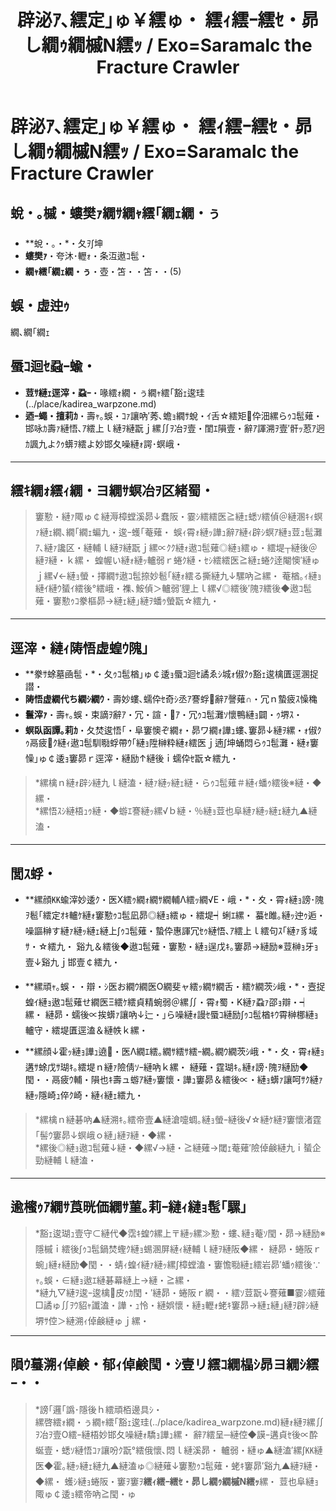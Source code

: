 ﻿---
categories:
- 繝｢繝ｳ繧ｹ繧ｿ繝ｼ
layout: monster
origin:
  class: TODO_Class
  common_en: null
  common_ja: 繝､繝｢繝ｪ
  family: null
  order: null
  scientific: null
tag_slugs:
- hi
- kuukan
- kinju
- kadirea-warpzone
tags:
- 轣ｫ
- 遨ｺ髢・
- 遖∫坤
- 繧ｫ繝・ぅ繝ｬ繧｢豁ｪ逡・
title: 辟泌ｱ､繧定｣ゅ￥繧ゅ・ 繧ｨ繧ｰ繧ｾ・昴し繝ｩ繝槭Ν繧ｯ / Exo=Saramalc the Fracture Crawler
---

# 辟泌ｱ､繧定｣ゅ￥繧ゅ・ 繧ｨ繧ｰ繧ｾ・昴し繝ｩ繝槭Ν繧ｯ / Exo=Saramalc the Fracture Crawler

## 蛻・｡槭・螻樊ｧ繝ｻ繝ｬ繧｢繝ｪ繝・ぅ
* **蛻・｡・*・夂ｦ∫坤  
* **螻樊ｧ**・夸沐･轣ｫ・条沍遨ｺ髢・ 
* **繝ｬ繧｢繝ｪ繝・ぅ**・壺・笘・・笘・・(5)

## 蜈・虚迚ｩ
繝､繝｢繝ｪ

## 蜃ｺ迴ｾ蝨ｰ蝓・
* **荳ｻ縺ｪ逕滓・蝨ｰ**・喙繧ｫ繝・ぅ繝ｬ繧｢豁ｪ逡珪(../place/kadirea_warpzone.md)  
* **迺ｰ蠅・擅莉ｶ**・壽ｬ｡蜈・ｺｧ讓吶′莠､蟾ｮ繝ｻ蛻・ｲ舌☆繧矩伜沺縲らｩｺ髢薙・邯咏ｶ壽ｧ縺悟､ｱ繧上ｌ縺ｦ縺翫ｊ縲∬ｦ冶ｦ壹・閨ｴ隕壹・辭ｱ諢溯ｦ壹′骭ｯ荵ｱ迥ｶ諷九よｸｩ蠎ｦ繧よ妙邯夂噪縺ｫ諤･螟峨・

---

## 繧ｷ繝ｫ繧ｨ繝・ヨ繝ｻ螟冶ｦ区緒蜀・
> 窶懃・縺ｧ陬ゅ￠縺溽樟螳溪昴↓蠢阪・霎ｼ繧繧医≧縺ｪ蟋ｿ繧偵＠縺溷ｷｨ螟ｧ縺ｪ繝､繝｢繝ｪ蝙九・逡ｰ蠖｢菴薙・ 
> 蜈ｨ霄ｫ縺ｯ譁ｭ辭ｱ縺ｨ辟ｼ螟ｱ縺ｮ荳ｭ髢灘ｱ､縺ｧ讒区・縺輔ｌ縺ｦ縺翫ｊ縲∝ｸｸ縺ｫ遨ｺ髢薙◎縺ｮ繧ゅ・繧堤┬縺後＠縺ｦ縺・ｋ縲・ 
> 蝗幄い縺ｫ縺ｯ轤弱ｒ蜷ｸ縺・ｾｼ繧繧医≧縺ｪ蜷ｸ逹閹懊′縺ゅｊ縲√←縺ｮ螢・擇繝ｻ遨ｺ髢捺妙髱｢縺ｫ繧る撕縺九↓騾吶≧縲・ 
> 菴楢｡ｨ縺ｮ縺ｲ縺ｳ蜑ｲ繧後°繧峨・襍､鮟偵＞轤弱′貍上ｌ縲√◎繧後′隗ｦ繧後◆遨ｺ髢薙・窶懃ｩｺ豢樞昴→縺ｪ縺｣縺ｦ蟠ｩ螢翫☆繧九・

---

## 逕滓・縺ｨ陦悟虚蝗ｳ隗｣
* **豢ｻ蜍墓凾髢・*・夂ｩｺ髢楢｣ゅ￠逶ｮ蜃ｺ迴ｾ譎ゑｼ城ｫ俶ｸｩ豁ｪ逡檎匱逕溷捉譛・ 
* **陦悟虚繝代ち繝ｼ繝ｳ**・壽妙螻､蠕伜ｾ奇ｼ丞ｱ謇蜉辭ｱ謦薙∩・冗ｎ蟄疲ｽ懆穐  
* **鬟滓ｧ**・壽ｬ｡蜈・束謫ｦ辭ｱ・冗・諠・ｱ・冗ｩｺ髢灘ｿ懷鴨縺ｮ闢・ｩ堺ｽ・ 
* **螟臥函譚｡莉ｶ**・夂焚逡悟｢・阜窶懊ぞ繝ｫ・昴ワ繝ｫ譁ｭ螻､窶昴↓縺ｦ縲・ｫ俶ｸｩ鬲疲ｸ縺ｨ遨ｺ髢馴㍾蜉帶ｳ｢縺ｮ陞榊粋縺ｫ繧医ｊ遖∫坤蛹悶らｩｺ髢灘・縺ｫ窶懆｣ゅ￠逶ｮ窶昴ｒ逕滓・縺励↑縺後ｉ蠕伜ｾ翫☆繧九・

> *縲檎ｎ縺ｫ辟ｼ縺九ｌ縺溘・縺ｧ縺ｯ縺ｪ縺・らｩｺ髢薙＃縺ｨ蟠ｩ繧後※縺・◆縲・  
> *縲悟ｽｼ縺梧ｭｩ縺・◆蝣ｴ謇縺ｯ縲√ｂ縺・％縺ｮ荳也阜縺ｧ縺ｯ縺ｪ縺九▲縺溘・

---

## 閭ｽ蜉・
* **縲顔㏍蝓滓妙逶ｸ・医Χ繧ｩ繝ｫ繝ｻ繝輔Λ繧ｯ繝√Ε・峨・*・夊・霄ｫ縺ｮ謗･隗ｦ髱｢繧定ｵｷ轤ｹ縺ｫ窶懃ｩｺ髢凪昴◎縺ｮ繧ゅ・繧堤┥蜊ｴ縲・ 
蟇ｾ雎｡縺ｯ迚ｩ逅・噪謳榊す縺ｧ縺ｯ縺ｪ縺上∫ｩｺ髢薙・蟄伜惠諢冗ｾｩ縺悟､ｱ繧上ｌ繧句ｽ｢縺ｧ豸域ｻ・☆繧九・ 
谿九＆繧後◆遨ｺ髢薙・窶懃・縺ｮ逞戊ｷ｡窶昴→縺励※荳榊ｮ牙ｮ壹↓谿九ｊ邯壹￠繧九・

* **縲頑ｬ｡蜈・・辯・ｼ医お繝ｳ繝医Ο繝斐ャ繧ｯ繝ｻ繝舌・繧ｹ繝茨ｼ峨・*・壼捉蝗ｲ縺ｮ遨ｺ髢薙せ繝医Ξ繧ｹ繧貞精蜿弱＠縲∬・霄ｫ蜀・Κ縺ｧ蝨ｧ邵ｮ辯・┥縲・ 
縺昴・蠕後∝挨蠎ｧ讓吶↓辷・｣ら噪縺ｫ謾ｾ蜃ｺ縺励∫ｩｺ髢楢ｷｳ霄榊梛縺ｮ轤守・繧堤匱逕溘＆縺帙ｋ縲・

* **縲顔↓霍ｯ縺ｮ譁ｭ遶・医Λ繝ｴ繧｡繝ｻ繧ｻ繧ｰ繝｡繝ｳ繝茨ｼ峨・*・夊・霄ｫ縺ｮ遘ｻ蜍戊ｻ瑚ｷ｡繧堤ｎ縺ｧ險倩ｿｰ縺吶ｋ縲・ 
縺薙・霆瑚ｷ｡縺ｫ謗･隗ｦ縺励◆閠・・鬲疲ｳ輔・隕也ｷ壽ュ蝣ｱ縺ｯ窶懷・譁ｭ窶昴＆繧後∝・縺ｮ蠎ｧ讓呵ｻｸ縺ｧ縺ｯ隱崎ｭ倅ｸ崎・縺ｨ縺ｪ繧九・

> *縲檎ｎ縺碁吶▲縺溯ｷ｡繧帝壹▲縺滄嚏蜩｡縺ｮ螢ｰ縺後√☆縺ｹ縺ｦ窶懷渚霆｢髻ｳ窶昴↓螟峨ｏ縺｣縺ｦ縺・◆縲・  
> *縲後◎縺ｮ遨ｺ髢薙↓縺・◆縲√→縺・≧縺薙→閾ｪ菴薙′險倬鹸縺九ｉ蜑企勁縺輔ｌ縺溘・

---

## 逾櫁ｩｱ繝ｻ莨晄価繝ｻ菫｡莉ｰ縺ｨ縺ｮ髢｢騾｣
> *豁ｪ逡瑚ｭ壹守⊂縺代◆霑ｷ蝗ｳ縲上〒縺ｯ縲≫懃・螻､縺ｮ菴ｿ閠・昴→縺励※隱槭ｉ繧後∫ｩｺ髢鍋焚蟶ｸ縺ｮ蜴溷屏縺ｨ縺輔ｌ縺ｦ縺阪◆縲・ 
縺昴・蜷阪ｒ蜿｣縺ｫ縺励◆閠・・蜻ｨ蝗ｲ縺ｧ縺ｯ縲∫樟螳溘・窶憺㍾縺ｪ繧岩昴′蟠ｩ繧後∵ｬ｡蜈・∈縺ｮ遨ｴ縺碁幕縺上→縺・≧縲・  
> *縺九▽縺ｦ逡ｰ逡檎皮ｩｶ閠・′縺昴・蜷阪ｒ繝・・繧ｿ荳翫↓謇薙■霎ｼ繧薙□譎ゅ∬ｦｳ貂ｬ讖溘・譁・ｭ怜・縺娯懷・縺ｮ轣ｫ蛯ｷ窶昴→縺ｪ縺｣縺ｦ辟ｼ縺堺ｻ倥＞縺溯ｨ倬鹸縺ゅｊ縲・

---

## 隕ｳ蟇溯ｨ倬鹸・郁ｨ倬鹸閠・ｼ壹リ繧ｺ繝橸ｼ昴ヨ繝ｼ繧ｰ・・

> *謗｢邏｢譌･隱後ｈ繧頑栢邊具ｼ・  
> 縲啓繧ｫ繝・ぅ繝ｬ繧｢豁ｪ逡珪(../place/kadirea_warpzone.md)縺ｫ縺ｦ縲∬ｦ冶ｦ壹Ο繧ｰ縺梧妙邯夂噪縺ｫ驕ｮ譁ｭ縲・ 
> 辭ｱ繧呈─縺倥◆謨ｰ遘貞ｾ後∝酔蜒壹・蟋ｿ縺悟ｺｧ讓吩ｸ翫°繧俄懷､悶ｌ縺溪昴・ 
> 轤弱・縺ゅ▲縺溘′縲∫㏍縺医◆霍｡縺ｯ縺ｪ縺九▲縺溘ゅ◎縺薙↓窶懃ｩｺ髢薙・蛯ｷ窶昴′谿九▲縺ｦ縺・◆縲・ 
> 蠖ｼ縺ｮ蜷阪・窶ｦ窶ｦ**繧ｨ繧ｰ繧ｾ・昴し繝ｩ繝槭Ν繧ｯ**縲・ 
> 荳也阜縺ｮ陬ゅ￠逶ｮ繧帝吶≧閠・ゅ